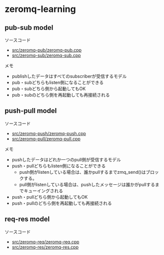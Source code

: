 zeromq-learning
========

pub-sub model
--------
ソースコード
  * [src/zeromq-pub/zeromq-pub.cpp](src/zeromq-pub/zeromq-pub.cpp)
  * [src/zeromq-sub/zeromq-sub.cpp](src/zeromq-sub/zeromq-sub.cpp)

メモ
  * publishしたデータはすべてのsubscriberが受信するモデル
  * pub・subどちらもlisten側になることができる
  * pub・subどちら側から起動してもOK
  * pub・subのどちら側を再起動しても再接続される

push-pull model
--------
ソースコード
  * [src/zeromq-push/zeromq-push.cpp](src/zeromq-push/zeromq-push.cpp)
  * [src/zeromq-pull/zeromq-pull.cpp](src/zeromq-pull/zeromq-pull.cpp)

メモ
  * pushしたデータはどれか一つのpull側が受信するモデル
  * push・pullどちらもlisten側になることができる
    * push側がlistenしている場合は、誰かpullするまでzmq_send()はブロックする。
    * pull側がlistenしている場合は、pushしたメッセージは誰かがpullするまでキューイングされる
  * push・pullどちら側から起動してもOK
  * push・pullのどちら側を再起動しても再接続される

req-res model
--------

ソースコード
  * [src/zeromq-req/zeromq-req.cpp](src/zeromq-req/zeromq-req.cpp)
  * [src/zeromq-res/zeromq-res.cpp](src/zeromq-res/zeromq-res.cpp)

